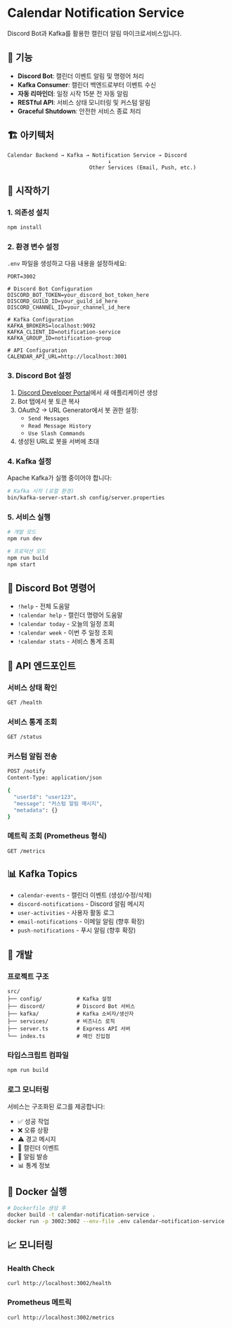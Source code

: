 # Calendar Notification Service

Discord Bot과 Kafka를 활용한 캘린더 알림 마이크로서비스입니다.

## 🌟 기능

- **Discord Bot**: 캘린더 이벤트 알림 및 명령어 처리
- **Kafka Consumer**: 캘린더 백엔드로부터 이벤트 수신
- **자동 리마인더**: 일정 시작 15분 전 자동 알림
- **RESTful API**: 서비스 상태 모니터링 및 커스텀 알림
- **Graceful Shutdown**: 안전한 서비스 종료 처리

## 🏗️ 아키텍처

```
Calendar Backend → Kafka → Notification Service → Discord
                                ↓
                          Other Services (Email, Push, etc.)
```

## 🚀 시작하기

### 1. 의존성 설치

```bash
npm install
```

### 2. 환경 변수 설정

`.env` 파일을 생성하고 다음 내용을 설정하세요:

```env
PORT=3002

# Discord Bot Configuration
DISCORD_BOT_TOKEN=your_discord_bot_token_here
DISCORD_GUILD_ID=your_guild_id_here
DISCORD_CHANNEL_ID=your_channel_id_here

# Kafka Configuration
KAFKA_BROKERS=localhost:9092
KAFKA_CLIENT_ID=notification-service
KAFKA_GROUP_ID=notification-group

# API Configuration
CALENDAR_API_URL=http://localhost:3001
```

### 3. Discord Bot 설정

1. [Discord Developer Portal](https://discord.com/developers/applications)에서 새 애플리케이션 생성
2. Bot 탭에서 봇 토큰 복사
3. OAuth2 → URL Generator에서 봇 권한 설정:
   - `Send Messages`
   - `Read Message History`
   - `Use Slash Commands`
4. 생성된 URL로 봇을 서버에 초대

### 4. Kafka 설정

Apache Kafka가 실행 중이어야 합니다:

```bash
# Kafka 시작 (로컬 환경)
bin/kafka-server-start.sh config/server.properties
```

### 5. 서비스 실행

```bash
# 개발 모드
npm run dev

# 프로덕션 모드
npm run build
npm start
```

## 🤖 Discord Bot 명령어

- `!help` - 전체 도움말
- `!calendar help` - 캘린더 명령어 도움말
- `!calendar today` - 오늘의 일정 조회
- `!calendar week` - 이번 주 일정 조회
- `!calendar stats` - 서비스 통계 조회

## 📡 API 엔드포인트

### 서비스 상태 확인

```bash
GET /health
```

### 서비스 통계 조회

```bash
GET /status
```

### 커스텀 알림 전송

```bash
POST /notify
Content-Type: application/json

{
  "userId": "user123",
  "message": "커스텀 알림 메시지",
  "metadata": {}
}
```

### 메트릭 조회 (Prometheus 형식)

```bash
GET /metrics
```

## 📊 Kafka Topics

- `calendar-events` - 캘린더 이벤트 (생성/수정/삭제)
- `discord-notifications` - Discord 알림 메시지
- `user-activities` - 사용자 활동 로그
- `email-notifications` - 이메일 알림 (향후 확장)
- `push-notifications` - 푸시 알림 (향후 확장)

## 🔧 개발

### 프로젝트 구조

```
src/
├── config/           # Kafka 설정
├── discord/          # Discord Bot 서비스
├── kafka/            # Kafka 소비자/생산자
├── services/         # 비즈니스 로직
├── server.ts         # Express API 서버
└── index.ts          # 메인 진입점
```

### 타입스크립트 컴파일

```bash
npm run build
```

### 로그 모니터링

서비스는 구조화된 로그를 제공합니다:

- ✅ 성공 작업
- ❌ 오류 상황
- ⚠️ 경고 메시지
- 📅 캘린더 이벤트
- 🔔 알림 발송
- 📊 통계 정보

## 🐳 Docker 실행

```bash
# Dockerfile 생성 후
docker build -t calendar-notification-service .
docker run -p 3002:3002 --env-file .env calendar-notification-service
```

## 📈 모니터링

### Health Check

```bash
curl http://localhost:3002/health
```

### Prometheus 메트릭

```bash
curl http://localhost:3002/metrics
```
